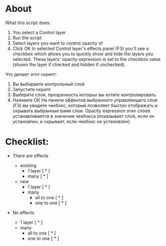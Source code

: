 # About

What this script does:
1. You select a Control layer
2. Run the script
3. Select layers you want to control opacity of
4. Click OK
In selected Control layer's effects panel (F3) you'll see a checkbox which allows you to quickly show and hide the layers you selected.
These layers' opacity expression is set to the checkbox value (shown the layer if checked and hidden if unchecked).

Что делает этот скрипт:
1. Вы выбираете контрольный слой
2. Запустите скрипт
3. Выберите слои, прозрачность которых вы хотите контролировать
4. Нажмите ОК
На панели эффектов выбранного управляющего слоя (F3) вы увидите чекбокс, который позволяет быстро отображать и скрывать выбранные вами слои.
Opacity expression этих слоев устанавливается в значение чекбокса (показывает слой, если он установлен, и скрывает, если чекбокс не установлен).


# Checklist:

- There are effects
  - existing
      - 1 layer       [ * ]
      - many          [ * ]
  - new
      - 1 layer       [ * ]
      - many
        - all to one  [ * ]
        - one to one  [ * ]

- No effects
  - 1 layer           [ * ]
  - many
    - all to one      [ * ]
    - one to one      [ * ]